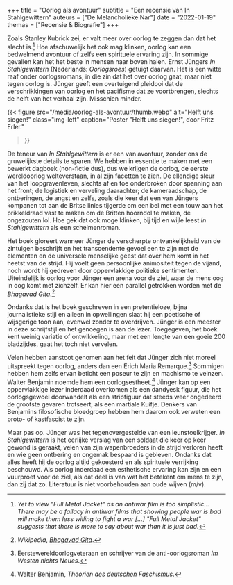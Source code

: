 +++
title    = "Oorlog als avontuur"
subtitle = "Een recensie van In Stahlgewittern"
auteurs  = ["De Melancholieke Nar"]
date     = "2022-01-19"
themas   = ["Recensie & Biografie"]
+++


Zoals Stanley Kubrick zei, er valt meer over oorlog te zeggen dan dat het slecht is.[^1] Hoe afschuwelijk het ook mag klinken, oorlog kan een bedwelmend avontuur of zelfs een spirituele ervaring zijn. In sommige gevallen kan het het beste in mensen naar boven halen. Ernst Jüngers _In Stahlgewittern_ (Nederlands: _Oorlogsroes_) getuigt daarvan. Het is een witte raaf onder oorlogsromans, in die zin dat het over oorlog gaat, maar niet tegen oorlog is. Jünger geeft een overtuigend pleidooi dat de verschrikkingen van oorlog en het pacifisme dat ze voortbrengen, slechts de helft van het verhaal zijn. Misschien minder.

{{< figure
	src="/media/oorlog-als-avontuur/thumb.webp"
	alt="Helft uns siegen!"
	class="img-left"
	caption="Poster \"Helft uns siegen!\", door Fritz Erler."
>}}

De teneur van _In Stahlgewittern_ is er een van avontuur, zonder ons de gruwelijkste details te sparen. We hebben in essentie te maken met een bewerkt dagboek (non-fictie dus), dus we krijgen de oorlog, de eerste wereldoorlog welteverstaan, in al zijn facetten te zien. De ellendige sleur van het loopgravenleven, slechts af en toe onderbroken door spanning aan het front; de logistiek en verveling daarachter; de kameraadschap, de ontberingen, de angst en zelfs, zoals die keer dat een van Jüngers kompanen tot aan de Britse linies tijgerde om een bel met een touw aan het prikkeldraad vast te maken om de Britten hoorndol te maken, de ongezouten lol. Hoe gek dat ook moge klinken, bij tijd en wijle leest _In Stahlgewittern_ als een schelmenroman.

Het boek gloreert wanneer Jünger de verscherpte ontvankelijkheid van de zintuigen beschrijft en het transcendente gevoel een te zijn met de elementen en de universele menselijke geest dat over hem komt in het heetst van de strijd. Hij voelt geen persoonlijke animositeit tegen de vijand, noch wordt hij gedreven door oppervlakkige politieke sentimenten. Uiteindelijk is oorlog voor Jünger een arena voor de ziel, waar de mens oog in oog komt met zichzelf. Er kan hier een parallel getrokken worden met de _Bhagavad Gita_.[^2]

Ondanks dat is het boek geschreven in een pretentieloze, bijna journalistieke stijl en alleen in opwellingen slaat hij een poetische of wijsgerige toon aan, evenwel zonder te overdrijven. Jünger is een meester in deze schrijfstijl en het genoegen is aan de lezer. Toegegeven, het boek kent weinig variatie of ontwikkeling, maar met een lengte van een goeie 200 bladzijdes, gaat het toch niet vervelen.

Velen hebben aanstoot genomen aan het feit dat Jünger zich niet moreel uitspreekt tegen oorlog, anders dan een Erich Maria Remarque.[^3] Sommigen hebben hem zelfs ervan beticht een poseur te zijn en machismo te veinzen. Walter Benjamin noemde hem een oorlogsestheet.[^4] Jünger kan op een oppervlakkige lezer inderdaad overkomen als een dandyesk figuur, die het oorlogsgewoel doorwandelt als een stripfiguur dat steeds weer ongedeerd de grootste gevaren trotseert, als een martiale Kuifje. Denkers van Benjamins filosofische bloedgroep hebben hem daarom ook verweten een proto- of kastfascist te zijn.

Maar pas op. Jünger was het tegenovergestelde van een leunstoelkrijger. _In Stahlgewittern_ is het eerlijke verslag van een soldaat die keer op keer gewond is geraakt, velen van zijn wapenbroeders in de strijd verloren heeft en wie geen ontbering en ongemak bespaard is gebleven. Ondanks dat alles heeft hij de oorlog altijd gekoesterd en als spirituele verrijking beschouwd. Als oorlog inderdaad een esthetische ervaring kan zijn en een vuurproef voor de ziel, als dat deel is van wat het betekent om mens te zijn, dan zij dat zo. Literatuur is niet voorbehouden aan oude wijven (m/v).


[^1]: _Yet to view "Full Metal Jacket" as an antiwar film is too simplistic... There may be a fallacy in antiwar films that showing people war is bad will make them less willing to fight a war [...] "Full Metal Jacket" suggests that there is more to say about war than it is just bad._
[^2]: _Wikipedia_, _[Bhagavad Gita](https://nl.wikipedia.org/wiki/Bhagavad_Gita)_.
[^3]: Eerstewereldoorlogveteraan en schrijver van de anti-oorlogsroman _Im Westen nichts Neues_.
[^4]: Walter Benjamin, _Theorien des deutschen Faschismus_.
